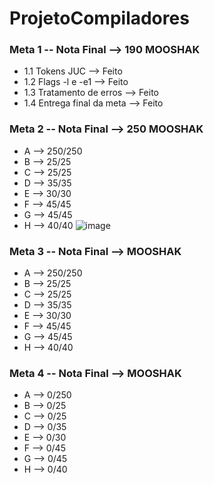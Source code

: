 # ProjetoCompiladores

### Meta 1 -- Nota Final --> 190 MOOSHAK
*   1.1 Tokens JUC --> Feito
*   1.2 Flags -l e -e1 --> Feito
*   1.3 Tratamento de erros --> Feito
*   1.4 Entrega final da meta --> Feito


### Meta 2 -- Nota Final --> 250 MOOSHAK
* A --> 250/250
* B --> 25/25
* C --> 25/25
* D --> 35/35
* E --> 30/30
* F --> 45/45 
* G --> 45/45
* H --> 40/40
![image](https://user-images.githubusercontent.com/108558031/200077202-c066b7ea-5b3d-4502-b044-2d0d9d31b47d.png)


### Meta 3 -- Nota Final --> MOOSHAK
* A --> 250/250
* B --> 25/25
* C --> 25/25
* D --> 35/35
* E --> 30/30
* F --> 45/45 
* G --> 45/45
* H --> 40/40

### Meta 4 -- Nota Final --> MOOSHAK
* A --> 0/250
* B --> 0/25
* C --> 0/25
* D --> 0/35
* E --> 0/30
* F --> 0/45 
* G --> 0/45
* H --> 0/40
